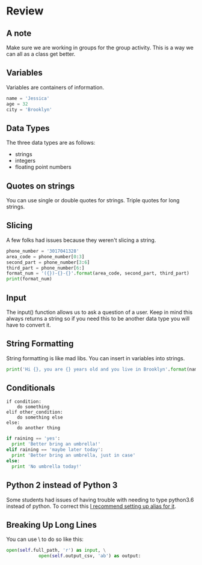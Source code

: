 # Review

## A note
Make sure we are working in groups for the group activity. This is a way we can all as a class get better.

## Variables
Variables are containers of information.

```python
name = 'Jessica'
age = 32
city = 'Brooklyn'
```

## Data Types
The three data types are as follows:
- strings
- integers
- floating point numbers

## Quotes on strings
You can use single or double quotes for strings. Triple quotes for long strings.

## Slicing
A few folks had issues because they weren't slicing a string.

```python
phone_number = '3017041328'
area_code = phone_number[0:3]
second_part = phone_number[3:6]
third_part = phone_number[6:]
format_num = '({})-{}-{}'.format(area_code, second_part, third_part)
print(format_num)
```

## Input
The input() function allows us to ask a question of a user. Keep in mind this always returns a string so if you need this to be another data type you will have to convert it.

## String Formatting
String formatting is like mad libs. You can insert in variables into strings.

```python
print('Hi {}, you are {} years old and you live in Brooklyn'.format(name, age, city))
```

## Conditionals
```
if condition:
    do something
elif other_condition:
    do something else
else:
    do another thing
```

```python
if raining == 'yes':
  print 'Better bring an umbrella!'
elif raining == 'maybe later today':
  print 'Better bring an umbrella, just in case'
else:
  print 'No umbrella today!'
```

## Python 2 instead of Python 3
Some students had issues of having trouble with needing to type python3.6 instead of python. To correct this [I recommend setting up alias for it](https://stackoverflow.com/questions/18425379/how-to-set-pythons-default-version-to-3-3-on-os-x).

## Breaking Up Long Lines
You can use \ to do so like this:

```python
open(self.full_path, 'r') as input, \
            open(self.output_csv, 'ab') as output:
```
